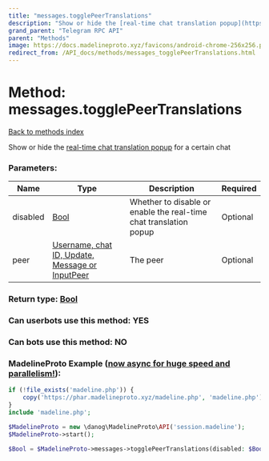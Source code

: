 ```yaml
---
title: "messages.togglePeerTranslations"
description: "Show or hide the [real-time chat translation popup](https://core.telegram.org/api/translation) for a certain chat"
grand_parent: "Telegram RPC API"
parent: "Methods"
image: https://docs.madelineproto.xyz/favicons/android-chrome-256x256.png
redirect_from: /API_docs/methods/messages_togglePeerTranslations.html
---
```

# Method: messages.togglePeerTranslations
[Back to methods index](index.html)



Show or hide the [real-time chat translation popup](https://core.telegram.org/api/translation) for a certain chat

### Parameters:

| Name     |    Type       | Description | Required |
|----------|---------------|-------------|----------|
|disabled|[Bool](/API_docs/types/Bool.html) | Whether to disable or enable the real-time chat translation popup | Optional|
|peer|[Username, chat ID, Update, Message or InputPeer](/API_docs/types/InputPeer.html) | The peer | Optional|


### Return type: [Bool](/API_docs/types/Bool.html)

### Can userbots use this method: **YES**

### Can bots use this method: **NO**


### MadelineProto Example ([now async for huge speed and parallelism!](https://docs.madelineproto.xyz/docs/ASYNC.html)):


```php
if (!file_exists('madeline.php')) {
    copy('https://phar.madelineproto.xyz/madeline.php', 'madeline.php');
}
include 'madeline.php';

$MadelineProto = new \danog\MadelineProto\API('session.madeline');
$MadelineProto->start();

$Bool = $MadelineProto->messages->togglePeerTranslations(disabled: $Bool, peer: $InputPeer, );
```

